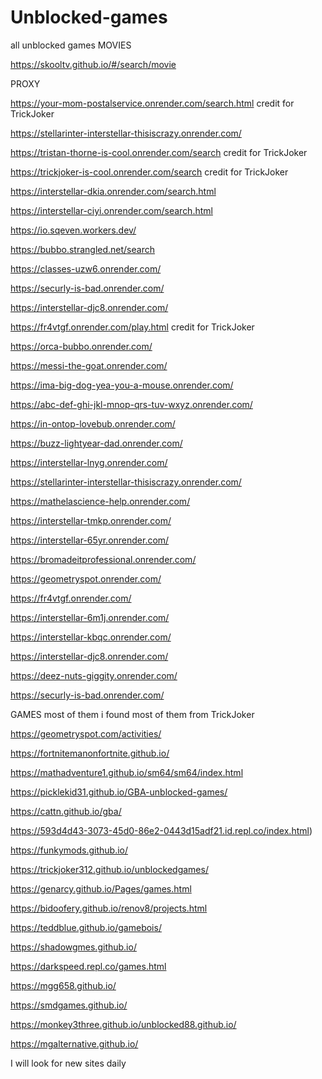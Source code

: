 # Unblocked-games
all unblocked games
MOVIES

https://skooltv.github.io/#/search/movie

PROXY

https://your-mom-postalservice.onrender.com/search.html credit for TrickJoker

https://stellarinter-interstellar-thisiscrazy.onrender.com/

https://tristan-thorne-is-cool.onrender.com/search credit for TrickJoker

https://trickjoker-is-cool.onrender.com/search credit for TrickJoker

https://interstellar-dkia.onrender.com/search.html

https://interstellar-ciyi.onrender.com/search.html

https://io.sqeven.workers.dev/

https://bubbo.strangled.net/search

https://classes-uzw6.onrender.com/

https://securly-is-bad.onrender.com/

https://interstellar-djc8.onrender.com/

https://fr4vtgf.onrender.com/play.html  credit for TrickJoker 

https://orca-bubbo.onrender.com/

https://messi-the-goat.onrender.com/

https://ima-big-dog-yea-you-a-mouse.onrender.com/

https://abc-def-ghi-jkl-mnop-qrs-tuv-wxyz.onrender.com/

https://in-ontop-lovebub.onrender.com/

https://buzz-lightyear-dad.onrender.com/

https://interstellar-lnyg.onrender.com/

https://stellarinter-interstellar-thisiscrazy.onrender.com/

https://mathelascience-help.onrender.com/

https://interstellar-tmkp.onrender.com/

https://interstellar-65yr.onrender.com/

https://bromadeitprofessional.onrender.com/

https://geometryspot.onrender.com/

https://fr4vtgf.onrender.com/

https://interstellar-6m1j.onrender.com/

https://interstellar-kbqc.onrender.com/

https://interstellar-djc8.onrender.com/

https://deez-nuts-giggity.onrender.com/

https://securly-is-bad.onrender.com/

GAMES most of them i found most of them from TrickJoker 

https://geometryspot.com/activities/

https://fortnitemanonfortnite.github.io/

https://mathadventure1.github.io/sm64/sm64/index.html 

https://picklekid31.github.io/GBA-unblocked-games/ 

https://cattn.github.io/gba/

https://593d4d43-3073-45d0-86e2-0443d15adf21.id.repl.co/index.html)

https://funkymods.github.io/

https://trickjoker312.github.io/unblockedgames/

https://genarcy.github.io/Pages/games.html

https://bidoofery.github.io/renov8/projects.html

https://teddblue.github.io/gamebois/

https://shadowgmes.github.io/

https://darkspeed.repl.co/games.html

https://mgg658.github.io/

https://smdgames.github.io/

https://monkey3three.github.io/unblocked88.github.io/

https://mgalternative.github.io/





I will look for new sites daily
